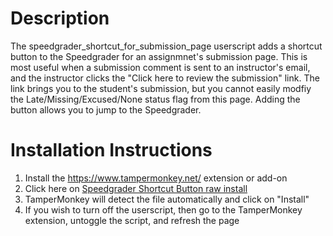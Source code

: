 # Description
The speedgrader_shortcut_for_submission_page userscript adds a shortcut button to the Speedgrader for an assignmnet's submission page. This is most useful when a submission comment is sent to an instructor's email, and the instructor clicks the "Click here to review the submission" link. The link brings you to the student's submission, but you cannot easily modfiy the Late/Missing/Excused/None status flag from this page. Adding the button allows you to jump to the Speedgrader.

# Installation Instructions
1. Install the https://www.tampermonkey.net/ extension or add-on
2. Click here on [Speedgrader Shortcut Button raw install](https://github.com/paulbui/canvas-tweaks/raw/master/speedgrader_shortcut_for_submission_page/speedgrader_shortcut_for_submission_page.user.js)
3. TamperMonkey will detect the file automatically and click on "Install"
5. If you wish to turn off the userscript, then go to the TamperMonkey extension, untoggle the script, and refresh the page
